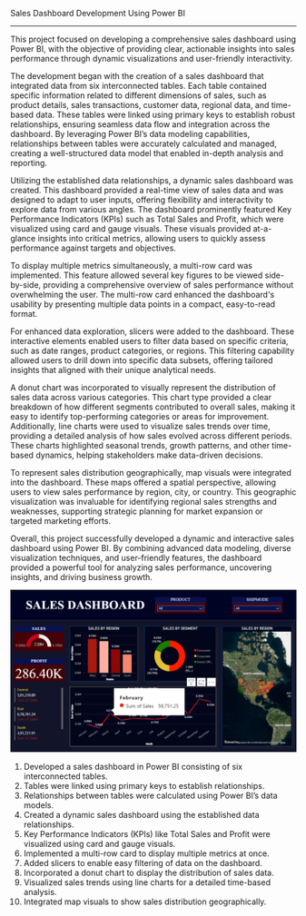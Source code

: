 Sales Dashboard Development Using Power BI

___________________________________________________________________________________________________________________________________________________________________________

This project focused on developing a comprehensive sales dashboard using Power BI, with the objective of providing clear, actionable insights into sales performance through dynamic visualizations and user-friendly interactivity.

The development began with the creation of a sales dashboard that integrated data from six interconnected tables. Each table contained specific information related to different dimensions of sales, such as product details, sales transactions, customer data, regional data, and time-based data. These tables were linked using primary keys to establish robust relationships, ensuring seamless data flow and integration across the dashboard. By leveraging Power BI’s data modeling capabilities, relationships between tables were accurately calculated and managed, creating a well-structured data model that enabled in-depth analysis and reporting.

Utilizing the established data relationships, a dynamic sales dashboard was created. This dashboard provided a real-time view of sales data and was designed to adapt to user inputs, offering flexibility and interactivity to explore data from various angles. The dashboard prominently featured Key Performance Indicators (KPIs) such as Total Sales and Profit, which were visualized using card and gauge visuals. These visuals provided at-a-glance insights into critical metrics, allowing users to quickly assess performance against targets and objectives.

To display multiple metrics simultaneously, a multi-row card was implemented. This feature allowed several key figures to be viewed side-by-side, providing a comprehensive overview of sales performance without overwhelming the user. The multi-row card enhanced the dashboard's usability by presenting multiple data points in a compact, easy-to-read format.

For enhanced data exploration, slicers were added to the dashboard. These interactive elements enabled users to filter data based on specific criteria, such as date ranges, product categories, or regions. This filtering capability allowed users to drill down into specific data subsets, offering tailored insights that aligned with their unique analytical needs.

A donut chart was incorporated to visually represent the distribution of sales data across various categories. This chart type provided a clear breakdown of how different segments contributed to overall sales, making it easy to identify top-performing categories or areas for improvement. Additionally, line charts were used to visualize sales trends over time, providing a detailed analysis of how sales evolved across different periods. These charts highlighted seasonal trends, growth patterns, and other time-based dynamics, helping stakeholders make data-driven decisions.

To represent sales distribution geographically, map visuals were integrated into the dashboard. These maps offered a spatial perspective, allowing users to view sales performance by region, city, or country. This geographic visualization was invaluable for identifying regional sales strengths and weaknesses, supporting strategic planning for market expansion or targeted marketing efforts.

Overall, this project successfully developed a dynamic and interactive sales dashboard using Power BI. By combining advanced data modeling, diverse visualization techniques, and user-friendly features, the dashboard provided a powerful tool for analyzing sales performance, uncovering insights, and driving business growth.

![Image Alt](https://github.com/sreekeshm77/Sales-Dashboard-Development-Using-Power-BI/blob/8eac2bfaaae2febfbd52645f5a118af3a86c8c97/Screenshot%202024-09-03%20152541.png)




1. Developed a sales dashboard in Power BI consisting of six interconnected tables.
2. Tables were linked using primary keys to establish relationships.
3. Relationships between tables were calculated using Power BI’s data models.
4. Created a dynamic sales dashboard using the established data relationships.
5. Key Performance Indicators (KPIs) like Total Sales and Profit were visualized using card and gauge visuals.
6. Implemented a multi-row card to display multiple metrics at once.
7. Added slicers to enable easy filtering of data on the dashboard.
8. Incorporated a donut chart to display the distribution of sales data.
9. Visualized sales trends using line charts for a detailed time-based analysis.
10. Integrated map visuals to show sales distribution geographically.
